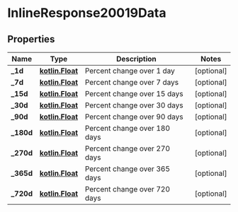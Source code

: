# InlineResponse20019Data

## Properties
Name | Type | Description | Notes
------------ | ------------- | ------------- | -------------
**_1d** | [**kotlin.Float**](.md) | Percent change over 1 day |  [optional]
**_7d** | [**kotlin.Float**](.md) | Percent change over 7 days |  [optional]
**_15d** | [**kotlin.Float**](.md) | Percent change over 15 days |  [optional]
**_30d** | [**kotlin.Float**](.md) | Percent change over 30 days |  [optional]
**_90d** | [**kotlin.Float**](.md) | Percent change over 90 days |  [optional]
**_180d** | [**kotlin.Float**](.md) | Percent change over 180 days |  [optional]
**_270d** | [**kotlin.Float**](.md) | Percent change over 270 days |  [optional]
**_365d** | [**kotlin.Float**](.md) | Percent change over 365 days |  [optional]
**_720d** | [**kotlin.Float**](.md) | Percent change over 720 days |  [optional]

